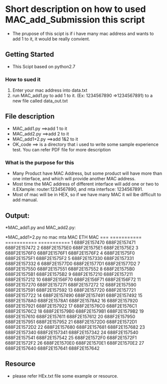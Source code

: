 # Short description on how to used MAC_add_Submission this script
* The prupose of this scipt is if i have many mac address and wants to add 1 to it, it would be really convient. 
 
## Getting Started

* This Scipt based on python2.7
### How to sued it
1) Enter your mac address into data.txt
2) run  MAC_add1.py to add 1 to it. (Ex: 1234567890 =>1234567891) to a new file called data_out.txt 


## File description
* MAC_add1.py ==>add 1 to it
* MAC_add2.py ==>add 2 to it
* MAC_add1+2.py ==>add 1&2 to it
* OK_code ==> is a directory that i used to write some sample experience test. You can refer PDF file for more description

### What is the purpose for this
* Many Product have MAC Address, but some product will have more than one interface, and which will provide another MAC address. 
* Most time the MAC address of different interface will add one or two to it.EXample: router:1234567890, and mta interfsce: 1234567891. 
* Most of mac will be in HEX, so if we have many MAC it wil lbe difficult to add manual. 

## Output:
*MAC_add1.py and MAC_add2.py: 

*MAC_add1+2.py
no           mac         mta MAC          ETH MAC 
===     ===========      ===========     =========== 
1 	688F2E157470     688F2E157471     688F2E157472
2 	688F2E1575E0     688F2E1575E1     688F2E1575E2
3 	688F2E1576F0     688F2E1576F1     688F2E1576F2
4 	688F2E1575F0     688F2E1575F1     688F2E1575F2
5 	688F2E157330     688F2E157331     688F2E157332
6 	688F2E1577D0     688F2E1577D1     688F2E1577D2
7 	688F2E157550     688F2E157551     688F2E157552
8 	688F2E1575B0     688F2E1575B1     688F2E1575B2
9 	688F2E157210     688F2E157211     688F2E157212
10 	688F2E156F70     688F2E156F71     688F2E156F72
11 	688F2E157270     688F2E157271     688F2E157272
12 	688F2E157590     688F2E157591     688F2E157592
13 	688F2E157720     688F2E157721     688F2E157722
14 	688F2E157490     688F2E157491     688F2E157492
15 	688F2E1578A0     688F2E1578A1     688F2E1578A2
16 	688F2E157920     688F2E157921     688F2E157922
17 	688F2E1576C0     688F2E1576C1     688F2E1576C2
18 	688F2E1579B0     688F2E1579B1     688F2E1579B2
19 	688F2E157610     688F2E157611     688F2E157612
20 	688F2E157950     688F2E157951     688F2E157952
21 	688F2E1572D0     688F2E1572D1     688F2E1572D2
22 	688F2E157680     688F2E157681     688F2E157682
23 	688F2E157340     688F2E157341     688F2E157342
24 	688F2E157540     688F2E157541     688F2E157542
25 	688F2E1572F0     688F2E1572F1     688F2E1572F2
26 	688F2E1570E0     688F2E1570E1     688F2E1570E2
27 	688F2E157640     688F2E157641     688F2E157642

## Resource

* please refer HEx.txt file some example or resource. 
